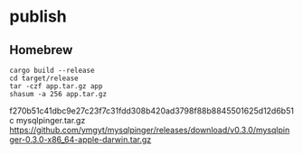 # publish

## Homebrew

```console
cargo build --release
cd target/release
tar -czf app.tar.gz app
shasum -a 256 app.tar.gz
```


f270b51c41dbc9e27c23f7c31fdd308b420ad3798f88b8845501625d12d6b51c  mysqlpinger.tar.gz
https://github.com/ymgyt/mysqlpinger/releases/download/v0.3.0/mysqlpinger-0.3.0-x86_64-apple-darwin.tar.gz